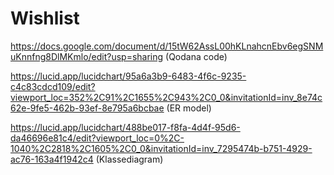 # Wishlist

https://docs.google.com/document/d/15tW62AssL00hKLnahcnEbv6egSNMuKnnfng8DlMKmlo/edit?usp=sharing (Qodana code)

https://lucid.app/lucidchart/95a6a3b9-6483-4f6c-9235-c4c83cdcd109/edit?viewport_loc=352%2C91%2C1655%2C943%2C0_0&invitationId=inv_8e74c62e-9fe5-462b-93ef-8e795a6bcbae (ER model)

https://lucid.app/lucidchart/488be017-f8fa-4d4f-95d6-da46696e81c4/edit?viewport_loc=0%2C-1040%2C2818%2C1605%2C0_0&invitationId=inv_7295474b-b751-4929-ac76-163a4f1942c4 (Klassediagram)
